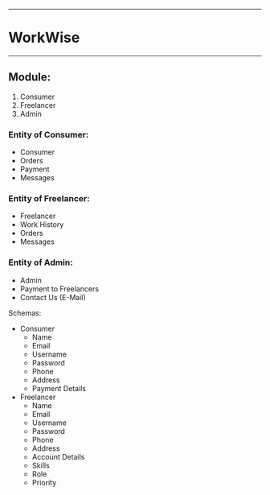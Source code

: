 ----------
# WorkWise
----------

## Module:
1. Consumer
2. Freelancer
3. Admin

### Entity of Consumer:
- Consumer
- Orders
- Payment
- Messages

### Entity of Freelancer:
- Freelancer
- Work History
- Orders
- Messages

### Entity of Admin:
- Admin
- Payment to Freelancers
- Contact Us (E-Mail)

Schemas:
- Consumer
  - Name
  - Email
  - Username
  - Password
  - Phone
  - Address
  - Payment Details
- Freelancer
  - Name
  - Email
  - Username
  - Password
  - Phone
  - Address
  - Account Details
  - Skills
  - Role
  - Priority